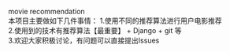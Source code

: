 movie recommendation  
本项目主要做如下几件事情：
1.使用不同的推荐算法进行用户电影推荐  
2.使用到的技术有推荐算法【最重要】 + Django + git 等  
3.欢迎大家积极讨论，有问题可以直接提出Issues  
